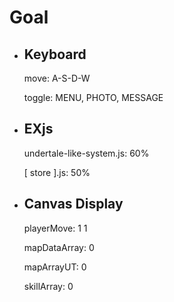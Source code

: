 # Goal

- ## Keyboard
  
  move: A-S-D-W
  
  toggle: MENU, PHOTO, MESSAGE
  
- ## EXjs

  undertale-like-system.js: 60%

  \[ store \].js: 50%

- ## Canvas Display

  playerMove: 1 1

  mapDataArray: 0

  mapArrayUT: 0

  skillArray: 0

